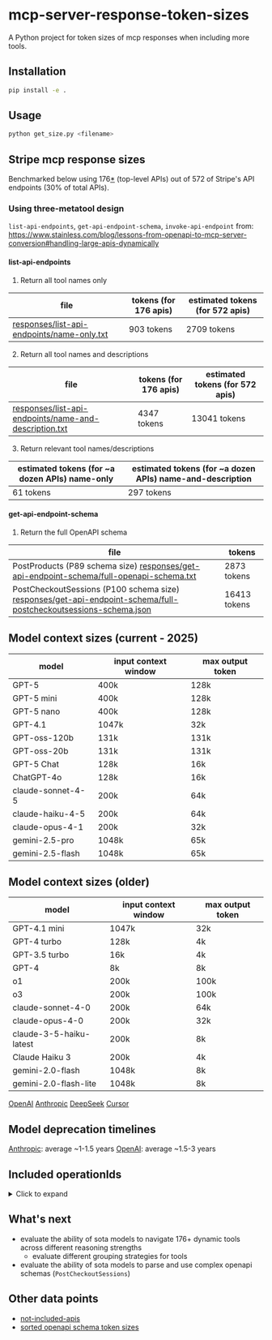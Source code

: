 # mcp-server-response-token-sizes

A Python project for token sizes of mcp responses when including more tools.

## Installation

```bash
pip install -e .
```

## Usage

```bash
python get_size.py <filename>
```

## Stripe mcp response sizes
Benchmarked below using 176[*](#included-operationids) (top-level APIs) out of 572 of Stripe's API endpoints (30% of total APIs).

### Using three-metatool design
`list-api-endpoints`, `get-api-endpoint-schema`, `invoke-api-endpoint` from: https://www.stainless.com/blog/lessons-from-openapi-to-mcp-server-conversion#handling-large-apis-dynamically

#### list-api-endpoints

1. Return all tool names only

| file | tokens (for 176 apis) | estimated tokens (for 572 apis) |
|------|------------------------|----------------------------------|
| [responses/list-api-endpoints/name-only.txt](responses/list-api-endpoints/name-only.txt) | 903 tokens | 2709 tokens |

2. Return all tool names and descriptions

| file | tokens (for 176 apis) | estimated tokens (for 572 apis) |
|------|------------------------|----------------------------------|
| [responses/list-api-endpoints/name-and-description.txt](responses/list-api-endpoints/name-and-description.txt) | 4347 tokens | 13041 tokens |

3. Return relevant tool names/descriptions

| estimated tokens (for ~a dozen APIs) name-only | estimated tokens (for ~a dozen APIs) name-and-description |
|----------------------------------|----------------------------------|
| 61 tokens | 297 tokens |

#### get-api-endpoint-schema

1. Return the full OpenAPI schema

| file | tokens |
|------|--------|
| PostProducts (P89 schema size) [responses/get-api-endpoint-schema/full-openapi-schema.txt](responses/get-api-endpoint-schema/full-openapi-schema.txt) | 2873 tokens |
| PostCheckoutSessions (P100 schema size) [responses/get-api-endpoint-schema/full-postcheckoutsessions-schema.json](responses/get-api-endpoint-schema/full-postcheckoutsessions.json) | 16413 tokens |

## Model context sizes (current - 2025)
| model | input context window | max output token |
|-------|----------------------|------------------|
| GPT-5 | 400k | 128k |
| GPT-5 mini | 400k | 128k |
| GPT-5 nano | 400k | 128k |
| GPT-4.1 | 1047k | 32k |
| GPT-oss-120b | 131k | 131k |
| GPT-oss-20b | 131k | 131k |
| GPT-5 Chat | 128k | 16k |
| ChatGPT-4o | 128k | 16k |
| claude-sonnet-4-5 | 200k | 64k |
| claude-haiku-4-5 | 200k | 64k |
| claude-opus-4-1 | 200k | 32k |
| gemini-2.5-pro | 1048k | 65k |
| gemini-2.5-flash | 1048k | 65k |

## Model context sizes (older)
| model | input context window | max output token |
|-------|----------------------|------------------|
| GPT-4.1 mini | 1047k | 32k |
| GPT-4 turbo | 128k | 4k |
| GPT-3.5 turbo | 16k | 4k |
| GPT-4 | 8k | 8k |
| o1 | 200k | 100k |
| o3 | 200k | 100k |
| claude-sonnet-4-0 | 200k | 64k |
| claude-opus-4-0 | 200k | 32k |
| claude-3-5-haiku-latest | 200k | 8k |
| Claude Haiku 3 | 200k | 4k |
| gemini-2.0-flash | 1048k | 8k |
| gemini-2.0-flash-lite | 1048k | 8k |

[OpenAI](https://platform.openai.com/docs/models)
[Anthropic](https://docs.claude.com/en/docs/about-claude/models/overview)
[DeepSeek](https://api-docs.deepseek.com/quick_start/pricing)
[Cursor](https://cursor.com/docs/models)

## Model deprecation timelines
[Anthropic](https://docs.claude.com/en/docs/about-claude/model-deprecations): average ~1-1.5 years
[OpenAI](https://platform.openai.com/docs/deprecations): average ~1.5-3 years

## Included operationIds

<details>

<summary>Click to expand</summary>

```
DeleteAccountsAccount
DeleteCouponsCoupon
DeleteCustomersCustomer
DeleteEphemeralKeysKey
DeleteInvoiceitemsInvoiceitem
DeleteInvoicesInvoice
DeletePlansPlan
DeleteProductsId
DeleteSubscriptionItemsItem
DeleteSubscriptionsSubscriptionExposedId
DeleteTaxIdsId
DeleteWebhookEndpointsWebhookEndpoint
GetAccount
GetAccounts
GetAccountsAccount
GetApplicationFees
GetApplicationFeesId
GetBalance
GetBalanceSettings
GetBalanceTransactions
GetBalanceTransactionsId
GetCharges
GetChargesCharge
GetConfirmationTokensConfirmationToken
GetCountrySpecs
GetCountrySpecsCountry
GetCoupons
GetCouponsCoupon
GetCreditNotes
GetCreditNotesId
GetCustomers
GetCustomersCustomer
GetDisputes
GetDisputesDispute
GetEvents
GetEventsId
GetExchangeRates
GetExchangeRatesRateId
GetFileLinks
GetFileLinksLink
GetFiles
GetFilesFile
GetInvoicePayments
GetInvoicePaymentsInvoicePayment
GetInvoiceRenderingTemplates
GetInvoiceRenderingTemplatesTemplate
GetInvoiceitems
GetInvoiceitemsInvoiceitem
GetInvoices
GetInvoicesInvoice
GetLinkAccountSessionsSession
GetLinkedAccounts
GetLinkedAccountsAccount
GetMandatesMandate
GetPaymentIntents
GetPaymentIntentsIntent
GetPaymentLinks
GetPaymentLinksPaymentLink
GetPaymentMethodConfigurations
GetPaymentMethodConfigurationsConfiguration
GetPaymentMethodDomains
GetPaymentMethodDomainsPaymentMethodDomain
GetPaymentMethods
GetPaymentMethodsPaymentMethod
GetPayouts
GetPayoutsPayout
GetPlans
GetPlansPlan
GetPrices
GetPricesPrice
GetProducts
GetProductsId
GetPromotionCodes
GetPromotionCodesPromotionCode
GetQuotes
GetQuotesQuote
GetRefunds
GetRefundsRefund
GetReviews
GetReviewsReview
GetSetupAttempts
GetSetupIntents
GetSetupIntentsIntent
GetShippingRates
GetShippingRatesShippingRateToken
GetSourcesSource
GetSubscriptionItems
GetSubscriptionItemsItem
GetSubscriptionSchedules
GetSubscriptionSchedulesSchedule
GetSubscriptions
GetSubscriptionsSubscriptionExposedId
GetTaxCodes
GetTaxCodesId
GetTaxIds
GetTaxIdsId
GetTaxRates
GetTaxRatesTaxRate
GetTokensToken
GetTopups
GetTopupsTopup
GetTransfers
GetTransfersTransfer
GetWebhookEndpoints
GetWebhookEndpointsWebhookEndpoint
PostAccountLinks
PostAccountSessions
PostAccounts
PostAccountsAccount
PostBalanceSettings
PostCharges
PostChargesCharge
PostCoupons
PostCouponsCoupon
PostCreditNotes
PostCreditNotesId
PostCustomerSessions
PostCustomers
PostCustomersCustomer
PostDisputesDispute
PostEphemeralKeys
PostExternalAccountsId
PostFileLinks
PostFileLinksLink
PostFiles
PostInvoiceitems
PostInvoiceitemsInvoiceitem
PostInvoices
PostInvoicesInvoice
PostLinkAccountSessions
PostPaymentIntents
PostPaymentIntentsIntent
PostPaymentLinks
PostPaymentLinksPaymentLink
PostPaymentMethodConfigurations
PostPaymentMethodConfigurationsConfiguration
PostPaymentMethodDomains
PostPaymentMethodDomainsPaymentMethodDomain
PostPaymentMethods
PostPaymentMethodsPaymentMethod
PostPayouts
PostPayoutsPayout
PostPlans
PostPlansPlan
PostPrices
PostPricesPrice
PostProducts
PostProductsId
PostPromotionCodes
PostPromotionCodesPromotionCode
PostQuotes
PostQuotesQuote
PostRefunds
PostRefundsRefund
PostSetupIntents
PostSetupIntentsIntent
PostShippingRates
PostShippingRatesShippingRateToken
PostSources
PostSourcesSource
PostSubscriptionItems
PostSubscriptionItemsItem
PostSubscriptionSchedules
PostSubscriptionSchedulesSchedule
PostSubscriptions
PostSubscriptionsSubscriptionExposedId
PostTaxIds
PostTaxRates
PostTaxRatesTaxRate
PostTokens
PostTopups
PostTopupsTopup
PostTransfers
PostTransfersTransfer
PostWebhookEndpoints
PostWebhookEndpointsWebhookEndpoint
```

</details>

## What's next

* evaluate the ability of sota models to navigate 176+ dynamic tools across different reasoning strengths
   * evaluate different grouping strategies for tools
* evaluate the ability of sota models to parse and use complex openapi schemas (`PostCheckoutSessions`)

## Other data points

* [not-included-apis](apis/not-included.csv)
* [sorted openapi schema token sizes](apis/schema-sizes-sorted.csv)